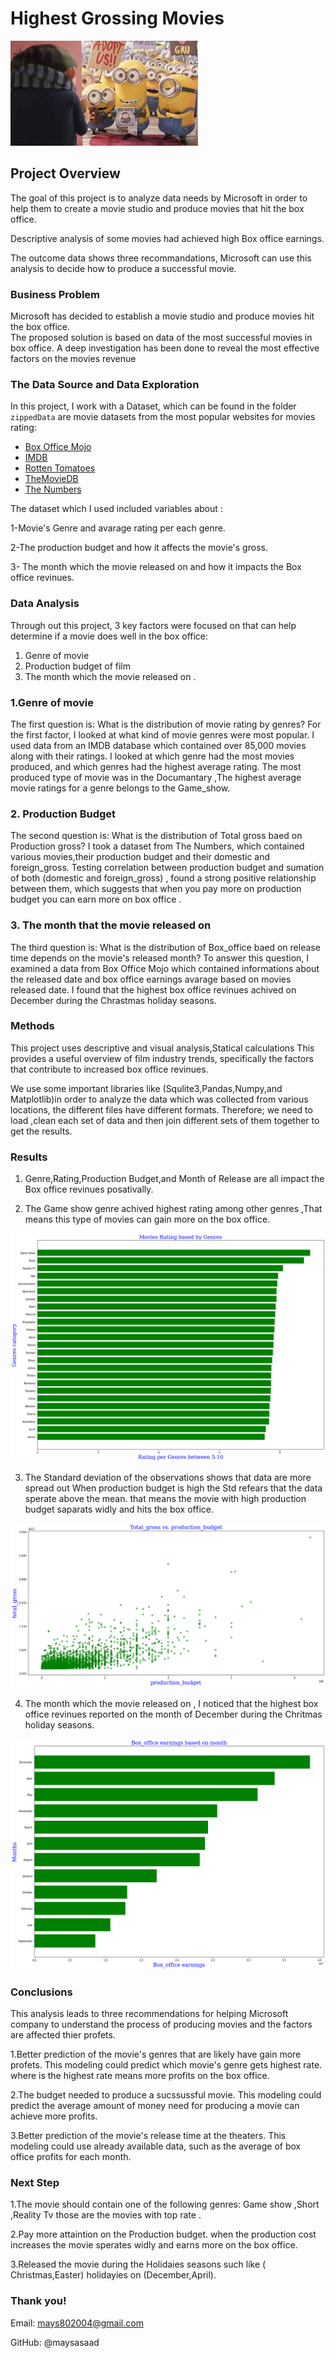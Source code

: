# Highest Grossing Movies

<img src='images/2222.png'>

## Project Overview

The goal of this project is to analyze data needs by Microsoft in order to help them to create a movie studio and produce movies that hit the box office.

Descriptive analysis of some movies had achieved high Box office earnings.

The outcome data shows three recommandations, Microsoft can use this analysis to decide how to produce a successful movie.

### Business Problem

Microsoft has decided to establish a movie studio and produce movies  hit the box office.  
The proposed solution is based on data of the most successful movies in box office.
A deep investigation has been done to reveal the most effective factors on the movies revenue

### The Data Source and Data Exploration

In this project, I work with a Dataset, which can be found in the folder `zippedData` are movie datasets from the most popular websites for movies rating:

* [Box Office Mojo](https://www.boxofficemojo.com/)
* [IMDB](https://www.imdb.com/)
* [Rotten Tomatoes](https://www.rottentomatoes.com/)
* [TheMovieDB](https://www.themoviedb.org/)
* [The Numbers](https://www.the-numbers.com/)

The dataset which I used included variables about :

1-Movie's Genre and avarage rating per each genre.

2-The production budget and how it affects the movie's gross.

3- The month which the movie released on and how it impacts the Box office revinues.


### Data Analysis
Through out this project, 3 key factors were focused on that can help determine if a movie does well in the box office:

1. Genre of movie
2. Production budget of film
3. The month which the movie released on .

### 1.Genre of movie
The first question is: What is the distribution of movie rating by genres?
For the first factor, I looked at what kind of movie genres were most popular. I used data from an IMDB database which contained over 85,000 movies along with their ratings.
 I looked at which genre had the most movies produced, and which genres had the highest average rating.
The most produced type of movie was in the Documantary ,The highest average movie ratings for a genre belongs to the Game_show.

### 2. Production Budget
The second question is: What is the distribution of Total gross baed on Production gross?
I took a dataset from The Numbers, which contained various movies,their production budget and their domestic and foreign_gross.
Testing correlation between production budget and sumation of both (domestic and foreign_gross) , found a strong positive relationship between them, which suggests that when you pay more on production budget you can earn more on  box office .

### 3. The month that the movie released on
The third question is: What is the distribution of Box_office baed on release time depends on the movie's released month?
To answer this question, I examined a data from Box Office Mojo which contained informations about the released date and box office earnings avarage based on movies released date.
I found that the highest box office revinues achived on December during the Chrastmas holiday seasons.

### Methods 
This project uses descriptive and visual analysis,Statical calculations 
This provides a useful overview of film industry trends, specifically the factors that contribute to increased box office revinues.

We use some important libraries like (Squlite3,Pandas,Numpy,and Matplotlib)in order to analyze the data which  was collected from various locations, the different files have different formats. Therefore; we need to load ,clean each set of data and then join different sets of them together to get the results.

### Results

1. Genre,Rating,Production Budget,and Month of Release are all impact the Box office            revinues posativally.

2. The Game show genre achived highest rating among other genres ,That means this type of       movies can gain more on the box office.
<img src='images/rate.png'>

3. The Standard deviation of the observations shows that data are more spread out
   When production budget is high the Std refears that the data sperate above the mean.
   that means the movie with high production budget saparats widly and hits the box office.
 <img src='images/budget.png'>  

4. The month which the movie released on , I noticed that the highest box office revinues 
   reported on the month of December during the Chritmas holiday seasons.   
<img src='images/months.png'>  


### Conclusions
This analysis leads to three recommendations for helping Microsoft company to understand the process of producing movies and the factors are affected thier profets.

1.Better prediction of the movie's genres that are likely have gain more profets.
This modeling could predict which movie's genre gets highest rate. where is the highest rate means more profits on the box office.

2.The budget needed to produce a sucssussful movie. 
This modeling could predict the average amount of money need for producing a movie can achieve more profits.

3.Better prediction of the movie's release time at the theaters.
This modeling could use already available data, such as the average of box office profits for each month.

### Next Step
1.The movie should contain one of the following genres:
  Game show ,Short ,Reality Tv those are the movies with top rate .

2.Pay more attaintion on the Production budget.
when the production cost increases the movie sperates widly and earns more on the box office.

3.Released the movie during the Holidaies seasons such like ( Christmas,Easter) holidayies on (December,April).

###  Thank you!
Email: mays802004@gmail.com

GitHub: @maysasaad      
